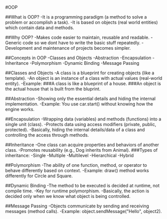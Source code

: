 #OOP

##What is OOP?
-It is a programming paradigm (a method to solve a problem or accomplish a task).
-It is based on objects (real world entities) which contain data and methods.


##Why OOP?
-Makes code easier to maintain, reusable and readable.
-Generic code so we dont have to write the basic stuff repeatedly.
-Development and maintenance of projects becomes simpler.

##Concepts in OOP
-Classes and Objects
-Abstraction
-Encapsulation
-Inheritance
-Polymorphism
-Dynamic Binding
-Message Passing

##Classes and Objects
-A class is a blueprint for creating objects (like a template).
-An object is an instance of a class with actual values (real-world entity).
-Example: 
###A class is like a blueprint of a house.
###An object is the actual house that is built from the bluprint.

##Abstraction
-Showing only the essential details and hiding the internal implementation.
-Example: You use car.start() without knowing how the engine works.

##Encapsulation
-Wrapping data (variables) and methods (functions) into a single unit (class).
-Protects data using access modifiers (private, public, protected).
-Basically, hiding the internal details/data of a class and controlling the access through methods.

##Inheritance
-One class can acquire properties and behaviors of another class.
-Promotes reusability (e.g., Dog inherits from Animal).
###Types of inheritance:
-Single 
-Multiple
-Multilevel
-Hierarchical
-Hybrid

##Polymorphism
-The ability of one function, method, or operator to behave differently based on context.
-Example: draw() method works differently for Circle and Square.

##Dynamic Binding
-The method to be executed is decided at runtime, not compile time.
-Key for runtime polymorphism.
-Basically, the action is decided only when we know what object is being controlled.

##Message Passing
-Objects communicate by sending and receiving messages (method calls).
-Example: object.sendMessage("Hello", object2).